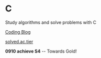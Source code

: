 # C

Study algorithms and solve problems with C

[Coding Blog](https://blog.naver.com/ahchjang)

[solved.ac.tier](https://solved.ac/profile/ahchjang)

**0910 achieve S4**
-- Towards Gold!
